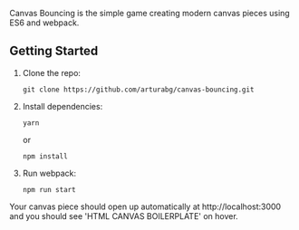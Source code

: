 Canvas Bouncing is the simple game creating modern canvas pieces using ES6 and webpack.

## Getting Started

1.  Clone the repo:

        git clone https://github.com/arturabg/canvas-bouncing.git

2.  Install dependencies:

        yarn

    or

        npm install

3.  Run webpack:

        npm run start

Your canvas piece should open up automatically at http://localhost:3000 and you should see 'HTML CANVAS BOILERPLATE' on hover.
